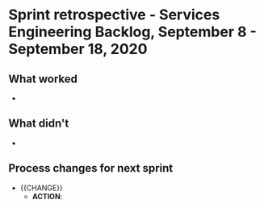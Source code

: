 # Sprint retrospective - Services Engineering Backlog, September 8 - September 18, 2020

## What worked
*

## What didn't
*

## Process changes for next sprint
* {{CHANGE}}
  * **ACTION**:
